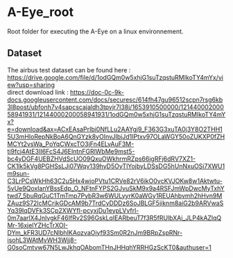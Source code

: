 # A-Eye_root
Root folder for executing the A-Eye on a linux environnement.  
## Dataset
The airbus test dataset can be found here :  
https://drive.google.com/file/d/1odGQm0w5xhjG1suTzqstuRMIkoTY4mYx/view?usp=sharing  
direct download link : https://doc-0c-9k-docs.googleusercontent.com/docs/securesc/614fh47gu96512scpn7rsg6kb3l8post/ubfonh7v4sapcscajaldh3tpvjr7l38j/1653910500000/12144000200058941931/12144000200058941931/1odGQm0w5xhjG1suTzqstuRMIkoTY4mYx?e=download&ax=ACxEAsaPrIbi0NfLLu2AAYgj9_F363G3xuTA0j3Y8O2THH15U3mHIoRepNkBoA6QnGYzk8yOInvJIbjJd1IPtxv97OLaWGY50oZUKXP0fZHMCYt2vsWa_PoYqCWxcTO3jFn4ELyAuF3M-ti9fcj4AtE3II6FcS4J6ElntnFGRlWbMe9mst5-bc4yDGF4UEBZHVdScUO09QxuOWkhrmRZps66jgRFj6dRV7XZ1-CK1lk5kVg8PGHSsLJi07Wqv139hyD5OyTlYojbyLDSsDG5hUnNxuOSi7XWU1m9sun-C3LrPCsWkHh63C2u5Hx4wjoPVtu1CRVe82rV6ikO0vcKVJOKw8w1Aktwtu-5vUe9QoxIanYBssEdp_O_NFtnFYPS2GJvuSkM9x9a4RSFJmWpDwcMyTxhYtwd7_5buRqGuC1TmTmp7PybR3w6WULyyrK0aWGy1REUAhbvmh2hHvn9MZAuz9S72IcMCrjkGDcAM9b7TrdCyDDDz6SoJBLGF5jiknm8aiG2b9ARVwaSYq39IqDVFk3SCp2XWYfl-pcyxjDu1eypLVvfrl-0m7aarlX4JnIvgkF46IfRv2S96GskLqIEARbeuT7f3R5fRUlbXAi_JLP4kAZlqQMr-16xjelYZHcTrXOI-DYm_kFR3UD7cNlbhIKAozvaOiyf93Sm0R2nJm9BRpZspRNr-isohL3WAtMvWH3Wjj8-G0soCmtvw67N5LwJkhqOAbomTHnJHHqhYRRHGzScKT0&authuser=1  

